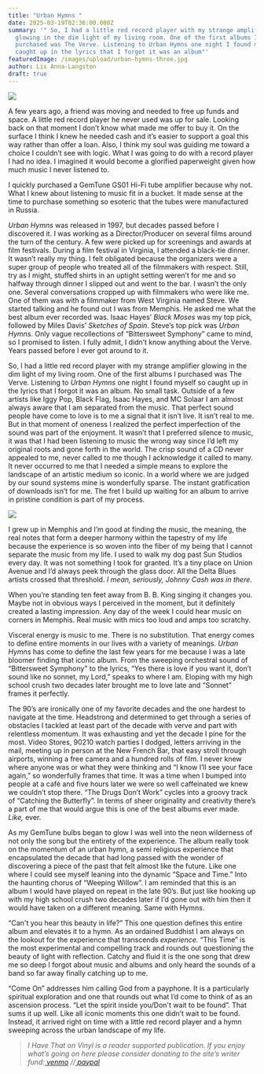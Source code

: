 ```yaml
---
title: "Urban Hymns "
date: 2025-03-19T02:36:00.000Z
summary: '" So, I had a little red record player with my strange amplifier
  glowing in the dim light of my living room. One of the first albums I
  purchased was The Verve. Listening to Urban Hymns one night I found myself so
  caught up in the lyrics that I forgot it was an album"'
featuredImage: /images/upload/urban-hymns-three.jpg
author: Lis Anna-Langston
draft: true
---
```

![](/images/upload/urban-hymns-three.jpg)

A few years ago, a friend was moving and needed to free up funds and space. A little red record player he never used was up for sale. Looking back on that moment I don’t know what made me offer to buy it. On the surface I think I knew he needed cash and it’s easier to support a goal this way rather than offer a loan. Also, I think my soul was guiding me toward a choice I couldn’t see with logic. What I was going to do with a record player I had no idea. I imagined it would become a glorified paperweight given how much music I never listened to.

I quickly purchased a GemTune GS01 Hi-Fi tube amplifier because why not. What I knew about listening to music fit in a bucket. It made sense at the time to purchase something so esoteric that the tubes were manufactured in Russia.

*Urban Hymns* was released in 1997, but decades passed before I discovered it. I was working as a Director/Producer on several films around the turn of the century. A few were picked up for screenings and awards at film festivals. During a film festival in Virginia, I attended a black-tie dinner. It wasn’t really my thing. I felt obligated because the organizers were a super group of people who treated all of the filmmakers with respect. Still, try as I might, stuffed shirts in an uptight setting weren’t for me and so halfway through dinner I slipped out and went to the bar. I wasn’t the only one. Several conversations cropped up with filmmakers who were like me. One of them was with a filmmaker from West Virginia named Steve. We started talking and he found out I was from Memphis. He asked me what the best album ever recorded was. Isaac Hayes’ *Black Moses* was my top pick, followed by Miles Davis’ *Sketches of Spain*. Steve’s top pick was *Urban Hymns*. Only vague recollections of “Bittersweet Symphony” came to mind, so I promised to listen. I fully admit, I didn’t know anything about the Verve. Years passed before I ever got around to it.

So, I had a little red record player with my strange amplifier glowing in the dim light of my living room. One of the first albums I purchased was The Verve. Listening to *Urban Hymns* one night I found myself so caught up in the lyrics that I forgot it was an album. No small task. Outside of a few artists like Iggy Pop, Black Flag, Isaac Hayes, and MC Solaar I am almost always aware that I am separated from the music. That perfect sound people have come to love is to me a signal that it isn’t live. It isn’t real to me. But in that moment of oneness I realized the perfect imperfection of the sound was part of the enjoyment. It wasn’t that I preferred silence to music, it was that I had been listening to music the wrong way since I’d left my original roots and gone forth in the world. The crisp sound of a CD never appealed to me, never called to me though I acknowledge it called to many. It never occurred to me that I needed a simple means to explore the landscape of an artistic medium so iconic. In a world where we are judged by our sound systems mine is wonderfully sparse. The instant gratification of downloads isn’t for me. The fret I build up waiting for an album to arrive in pristine condition is part of my process.

![](/images/upload/verve.jpg)

I grew up in Memphis and I’m good at finding the music, the meaning, the real notes that form a deeper harmony within the tapestry of my life because the experience is so woven into the fiber of my being that I cannot separate the music from my life. I used to walk my dog past Sun Studios every day. It was not something I took for granted. It’s a tiny place on Union Avenue and I’d always peek through the glass door. All the Delta Blues artists crossed that threshold. *I mean, seriously, Johnny Cash was in there.*

When you’re standing ten feet away from B. B. King singing it changes you. Maybe not in obvious ways I perceived in the moment, but it definitely created a lasting impression. Any day of the week I could hear music on corners in Memphis. Real music with mics too loud and amps too scratchy.

Visceral energy is music to me. There is no substitution. That energy comes to define entire moments in our lives with a variety of meanings. *Urban Hymns* has come to define the last few years for me because I was a late bloomer finding that iconic album. From the sweeping orchestral sound of “Bittersweet Symphony" to the lyrics, “Yes there is love if you want it, don’t sound like no sonnet, my Lord,” speaks to where I am. Eloping with my high school crush two decades later brought me to love late and “Sonnet” frames it perfectly.

The 90’s are ironically one of my favorite decades and the one hardest to navigate at the time. Headstrong and determined to get through a series of obstacles I tackled at least part of the decade with verve and part with relentless momentum. It was exhausting and yet the decade I pine for the most. Video Stores, 90210 watch parties I dodged, letters arriving in the mail, meeting up in person at the New French Bar, that easy stroll through airports, winning a free camera and a hundred rolls of film. I never knew where anyone was or what they were thinking and “I know I’ll see your face again,” so wonderfully frames that time. It was a time when I bumped into people at a café and five hours later we were so well caffeinated we knew we couldn’t stop there. “The Drugs Don’t Work” cycles into a groovy track of “Catching the Butterfly”. In terms of sheer originality and creativity there’s a part of me that would argue this is one of the best albums ever made. *Like,* ever.

As my GemTune bulbs began to glow I was well into the neon wilderness of not only the song but the entirety of the experience. The album really took on the momentum of an urban hymn, a semi religious experience that encapsulated the decade that had long passed with the wonder of discovering a piece of the past that felt almost like the future. Like one where I could see myself leaning into the dynamic “Space and Time.” Into the haunting chorus of “Weeping Willow”. I am reminded that this is an album I would have played on repeat in the late 90’s. But just like hooking up with my high school crush two decades later if I’d gone out with him then it would have taken on a different meaning. Same with Hymns.

“Can't you hear this beauty in life?” This one question defines this entire album and elevates it to a hymn. As an ordained Buddhist I am always on the lookout for the experience that transcends *experience.* “This Time” is the most experimental and compelling track and rounds out questioning the beauty of light with reflection. Catchy and fluid it is the one song that drew me so deep I forgot about music and albums and only heard the sounds of a band so far away finally catching up to me.

“Come On” addresses him calling God from a payphone. It is a particularly spiritual exploration and one that rounds out what I’d come to think of as an ascension process. “Let the spirit inside you/Don't wait to be found”. That sums it up well. Like all iconic moments this one didn’t wait to be found. Instead, it arrived right on time with a little red record player and a hymn sweeping across the urban landscape of my life.  

> *I Have That on Vinyl is a reader supported publication. If you enjoy what’s going on here please consider donating to the site’s writer fund:[ venmo](https://account.venmo.com/u/Michele-Catalano2659) //[ paypal](https://www.paypal.com/paypalme/goingitaloneny?country.x=US&locale.x=en_US)*
